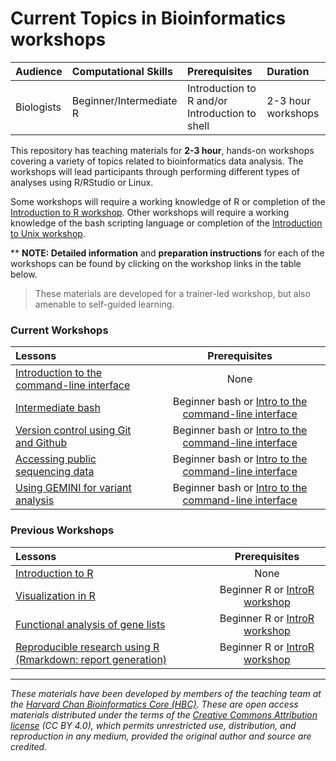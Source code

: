 # Current Topics in Bioinformatics workshops

| Audience | Computational Skills | Prerequisites | Duration |
:----------|:----------|:----------|:----------|
| Biologists | Beginner/Intermediate R | Introduction to R and/or Introduction to shell | 2-3 hour workshops |


This repository has teaching materials for **2-3 hour**, hands-on workshops covering a variety of topics related to bioinformatics data analysis. The workshops will lead participants through performing different types of analyses using R/RStudio or Linux. 

Some workshops will require a working knowledge of R or completion of the [Introduction to R workshop](https://github.com/hbctraining/Intro-to-R). Other workshops will require a working knowledge of the bash scripting language or completion of the [Introduction to Unix workshop](https://github.com/hbctraining/Intro-to-Unix).

** **NOTE: Detailed information** and **preparation instructions** for each of the workshops can be found by clicking on the workshop links in the table below.

> These materials are developed for a trainer-led workshop, but also amenable to self-guided learning.

### Current Workshops

| Lessons        | Prerequisites |
|:---------------|:-------------:|
| [Introduction to the command-line interface](https://hbctraining.github.io/Training-modules/Intro_shell/) | None |
| [Intermediate bash](https://hbctraining.github.io/Training-modules/Intermediate_shell/) | Beginner bash or [Intro to the command-line interface](https://hbctraining.github.io/Training-modules/Intro_shell/) |
| [Version control using Git and Github]() | Beginner bash or [Intro to the command-line interface](https://hbctraining.github.io/Training-modules/Intro_shell/)  |
| [Accessing public sequencing data]() | Beginner bash or [Intro to the command-line interface](https://hbctraining.github.io/Training-modules/Intro_shell/)  |
| [Using GEMINI for variant analysis]() | Beginner bash or [Intro to the command-line interface](https://hbctraining.github.io/Training-modules/Intro_shell/) |

### Previous Workshops

| Lessons        | Prerequisites |
|:---------------|:-------------:|
| [Introduction to R](https://hbctraining.github.io/Training-modules/IntroR_ggplot2/) | None |
| [Visualization in R](https://hbctraining.github.io/Training-modules/Visualization_in_R/) | Beginner R or [IntroR workshop](https://hbctraining.github.io/Intro-to-R/) |
| [Functional analysis of gene lists](https://hbctraining.github.io/Training-modules/DGE-functional-analysis/) | Beginner R or [IntroR workshop](https://hbctraining.github.io/Intro-to-R/) |
| [Reproducible research using R (Rmarkdown: report generation)](https://hbctraining.github.io/Training-modules/Rmarkdown/) | Beginner R or [IntroR workshop](https://hbctraining.github.io/Intro-to-R/) |

***

*These materials have been developed by members of the teaching team at the [Harvard Chan Bioinformatics Core (HBC)](http://bioinformatics.sph.harvard.edu/). These are open access materials distributed under the terms of the [Creative Commons Attribution license](https://creativecommons.org/licenses/by/4.0/) (CC BY 4.0), which permits unrestricted use, distribution, and reproduction in any medium, provided the original author and source are credited.*
